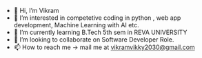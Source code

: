 - 👋 Hi, I’m Vikram
- 👀 I’m interested in competetive coding in python , web app development, Machine Learning with AI etc.
- 🌱 I’m currently learning B.Tech 5th sem in REVA UNIVERSITY
- 💞️ I’m looking to collaborate on Software Developer Role.
- 📫 How to reach me  -> mail me at vikramvikky2030@gmail.com

<!---
Vikky9135/Vikky9135 is a ✨ special ✨ repository because its `README.md` (this file) appears on your GitHub profile.
You can click the Preview link to take a look at your changes.
--->
